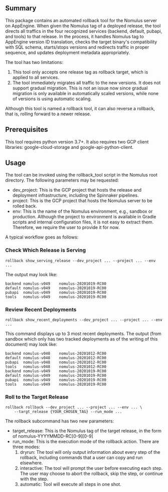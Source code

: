 ## Summary

This package contains an automated rollback tool for the Nomulus server on
AppEngine. When given the Nomulus tag of a deployed release, the tool directs
all traffics in the four recognized services (backend, default, pubapi, and
tools) to that release. In the process, it handles Nomulus tag to AppEngine
version ID translation, checks the target binary's compatibility with SQL
schema, starts/stops versions and redirects traffic in proper sequence, and
updates deployment metadata appropriately.

The tool has two limitations:

1.  This tool only accepts one release tag as rollback target, which is applied
    to all services.
2.  The tool immediately migrates all traffic to the new versions. It does not
    support gradual migration. This is not an issue now since gradual migration
    is only available in automatically scaled versions, while none of versions
    is using automatic scaling.

Although this tool is named a rollback tool, it can also reverse a rollback,
that is, rolling forward to a newer release.

## Prerequisites

This tool requires python version 3.7+. It also requires two GCP client
libraries: google-cloud-storage and google-api-python-client.

## Usage

The tool can be invoked using the rollback_tool script in the Nomulus root
directory. The following parameters may be requested:

*   dev_project: This is the GCP project that hosts the release and deployment
    infrastructure, including the Spinnaker pipelines.
*   project: This is the GCP project that hosts the Nomulus server to be rolled
    back.
*   env: This is the name of the Nomulus environment, e.g., sandbox or
    production. Although the project to environment is available in Gradle
    scripts and internal configuration files, it is not easy to extract them.
    Therefore, we require the user to provide it for now.

A typical workflow goes as follows:

### Check Which Release is Serving

```shell
rollback show_serving_release --dev_project ... --project ... --env ...
```

The output may look like:

```
backend nomulus-v049    nomulus-20201019-RC00
default nomulus-v049    nomulus-20201019-RC00
pubapi  nomulus-v049    nomulus-20201019-RC00
tools   nomulus-v049    nomulus-20201019-RC00
```

### Review Recent Deployments

```shell
rollback show_recent_deployments --dev_project ... --project ... --env ...
```

This command displays up to 3 most recent deployments. The output (from sandbox
which only has two tracked deployments as of the writing of this document) may
look like:

```
backend nomulus-v048    nomulus-20201012-RC00
default nomulus-v048    nomulus-20201012-RC00
pubapi  nomulus-v048    nomulus-20201012-RC00
tools   nomulus-v048    nomulus-20201012-RC00
backend nomulus-v049    nomulus-20201019-RC00
default nomulus-v049    nomulus-20201019-RC00
pubapi  nomulus-v049    nomulus-20201019-RC00
tools   nomulus-v049    nomulus-20201019-RC00
```

### Roll to the Target Release

```shell
rollback rollback --dev_project ... --project ... --env ... \
    --targt_release {YOUR_CHOSEN_TAG} --run_mode ...
```

The rollback subcommand has two new parameters:

*   target_release: This is the Nomulus tag of the target release, in the form
    of nomulus-YYYYMMDD-RC[0-9][0-9]
*   run_mode: This is the execution mode of the rollback action. There are three
    modes:
    1.  dryrun: The tool will only output information about every step of the
        rollback, including commands that a user can copy and run elsewhere.
    2.  interactive: The tool will prompt the user before executing each step.
        The user may choose to abort the rollback, skip the step, or continue
        with the step.
    3.  automatic: Tool will execute all steps in one shot.
